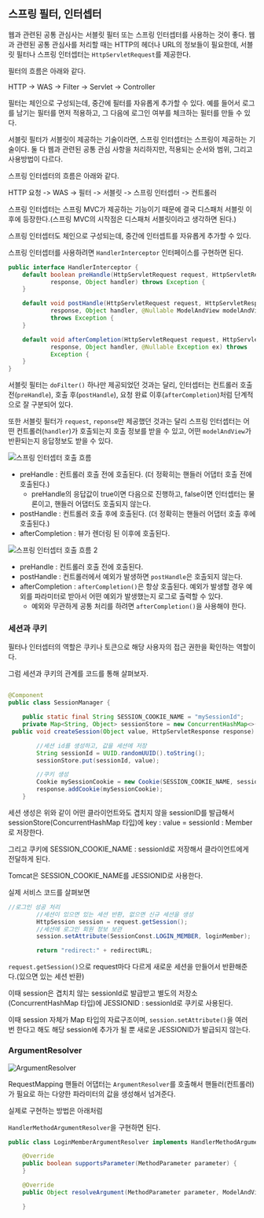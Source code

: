 ## 스프링 필터, 인터셉터

웹과 관련된 공통 관심사는 서블릿 필터 또는 스프링 인터셉터를 사용하는 것이 좋다. 웹과 관련된 공통 관심사를 처리할 때는 HTTP의 헤더나 URL의 정보들이 필요한데, 서블릿 필터나 스프링 인터셉터는 `HttpServletRequest`를 제공한다.

필터의 흐름은 아래와 같다.

HTTP -> WAS -> Filter -> Servlet -> Controller

필터는 체인으로 구성되는데, 중간에 필터를 자유롭게 추가할 수 있다. 예를 들어서 로그를 남기는 필터를 먼저 적용하고, 그 다음에 로그인 여부를 체크하는 필터를 만들 수 있다. 

서블릿 필터가 서블릿이 제공하는 기술이라면, 스프링 인터셉터는 스프링이 제공하는 기술이다. 둘 다 웹과 관련된 공통 관심 사항을 처리하지만, 적용되는 순서와 범위, 그리고 사용방법이 다르다.

스프링 인터셉터의 흐름은 아래와 같다.

HTTP 요청 -> WAS -> 필터 -> 서블릿 -> 스프링 인터셉터 -> 컨트롤러

스프링 인터셉터는 스프링 MVC가 제공하는 기능이기 때문에 결국 디스패처 서블릿 이후에 등장한다.(스프링 MVC의 시작점은 디스패처 서블릿이라고 생각하면 된다.)

스프링 인터셉터도 체인으로 구성되는데, 중간에 인터셉트를 자유롭게 추가할 수 있다.

스프링 인터셉터를 사용하려면 `HandlerInterceptor` 인터페이스를 구현하면 된다.

```java
public interface HandlerInterceptor {
    default boolean preHandle(HttpServletRequest request, HttpServletResponse
            response, Object handler) throws Exception {
    }

    default void postHandle(HttpServletRequest request, HttpServletResponse
            response, Object handler, @Nullable ModelAndView modelAndView)
            throws Exception {
    }

    default void afterCompletion(HttpServletRequest request, HttpServletResponse
            response, Object handler, @Nullable Exception ex) throws
            Exception {
    }
}

```

서블릿 필터는 `doFilter()` 하나만 제공되었던 것과는 달리, 인터셉터는 컨트롤러 호출 전(`preHandle`), 호출 후(`postHandle`), 요청 완료 이후(`afterCompletion`)처럼 단계적으로 잘 구분되어 있다. 

또한 서블릿 필터가 `request`, `reponse`만 제공했던 것과는 달리 스프링 인터셉터는 어떤 컨트롤러(`handler`)가 호출되는지 호출 정보를 받을 수 있고, 어떤 `modelAndView`가 반환되는지 응답정보도 받을 수 있다.

![스프링 인터셉터 호출 흐름](https://github.com/boseungk/TIL/assets/95980754/40eeea0f-06ad-488c-a1a9-d2ab844705b1)

* preHandle : 컨트롤러 호출 전에 호출된다. (더 정확히는 핸들러 어댑터 호출 전에 호출된다.)
  * preHandle의 응답값이 true이면 다음으로 진행하고, false이면 인터셉터는 물론이고, 핸들러 어댑터도 호출되지 않는다.
* postHandle : 컨트롤러 호출 후에 호출된다. (더 정확히는 핸들러 어댑터 호출 후에 호출된다.)
* afterCompletion : 뷰가 렌더링 된 이후에 호출된다.

![스프링 인터셉터 호출 흐름 2](https://github.com/boseungk/TIL/assets/95980754/dfeba6fa-c38f-4bc5-a0c0-0f70269ff039)

* preHandle : 컨트롤러 호출 전에 호출된다.
* postHandle : 컨트롤러에서 예외가 발생하면 `postHandle`은 호출되지 않는다.
* afterCompletion : `afterCompletion()`은 항상 호출된다. 예외가 발생할 경우 예외를 파라미터로 받아서 어떤 예외가 발생했는지 로그로 출력할 수 있다.
  * 예외와 무관하게 공통 처리를 하려면 `afterCompletion()`을 사용해야 한다.

### 세션과 쿠키

필터나 인터셉터의 역할은 쿠키나 토큰으로 해당 사용자의 접근 권한을 확인하는 역할이다.

그럼 세션과 쿠키의 관계를 코드를 통해 살펴보자.

```java

@Component
public class SessionManager {

    public static final String SESSION_COOKIE_NAME = "mySessionId";
    private Map<String, Object> sessionStore = new ConcurrentHashMap<>();
 public void createSession(Object value, HttpServletResponse response) {

        //세션 id를 생성하고, 값을 세션에 저장
        String sessionId = UUID.randomUUID().toString();
        sessionStore.put(sessionId, value);

        //쿠키 생성
        Cookie mySessionCookie = new Cookie(SESSION_COOKIE_NAME, sessionId);
        response.addCookie(mySessionCookie);
    }
```

세션 생성은 위와 같이 어떤 클라이언트와도 겹치지 않을 sessionID를 발급해서 sessionStore(ConcurrentHashMap 타입)에 key : value = sessionId : Member로 저장한다.

그리고 쿠키에 SESSION_COOKIE_NAME : sessionId로 저장해서 클라이언트에게 전달하게 된다. 

Tomcat은 SESSION_COOKIE_NAME를 JESSIONID로 사용한다.

실제 서비스 코드를 살펴보면

```java
//로그인 성공 처리
        //세션이 있으면 있는 세션 반환, 없으면 신규 세션을 생성
        HttpSession session = request.getSession();
        //세션에 로그인 회원 정보 보관
        session.setAttribute(SessionConst.LOGIN_MEMBER, loginMember);

        return "redirect:" + redirectURL;
```

`request.getSession()`으로 request마다 다르게 새로운 세션을 만들어서 반환해준다.(있으면 있는 세션 반환)

이때 session은 겹치치 않는 sessionId로 발급받고 별도의 저장소(ConcurrentHashMap 타입)에  JESSIONID : sessionId로 쿠키로 사용된다.

이때 session 자체가 Map 타입의 자료구조이며, `session.setAttribute()`을 여러 번 한다고 해도 해당 session에 추가가 될 뿐 새로운 JESSIONID가 발급되지 않는다.

### ArgumentResolver

![ArgumentResolver](https://github.com/boseungk/TIL/assets/95980754/f0eb671c-95d4-4ab7-881d-a8f419586f88)

RequestMapping 핸들러 어댑터는 `ArgumentResolver`를 호출해서 핸들러(컨트롤러)가 필요로 하는 다양한 파라미터의 값을 생성해서 넘겨준다.

실제로 구현하는 방법은 아래처럼

`HandlerMethodArgumentResolver`을 구현하면 된다.



```java
public class LoginMemberArgumentResolver implements HandlerMethodArgumentResolver {

    @Override
    public boolean supportsParameter(MethodParameter parameter) {
    }

    @Override
    public Object resolveArgument(MethodParameter parameter, ModelAndViewContainer mavContainer, NativeWebRequest webRequest, WebDataBinderFactory binderFactory) throws Exception {

    }

```

